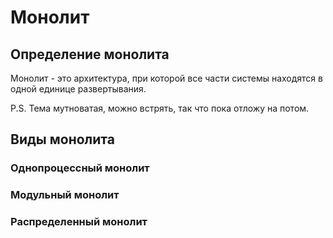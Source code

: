 # Монолит

## Определение монолита

Монолит - это архитектура, при которой все части системы находятся в одной единице развертывания.

P.S. Тема мутноватая, можно встрять, так что пока отложу на потом.

## Виды монолита

### Однопроцессный монолит





### Модульный монолит



### Распределенный монолит



